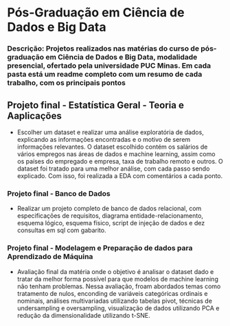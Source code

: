 # Pós-Graduação em Ciência de Dados e Big Data
### Descrição: Projetos realizados nas matérias do curso de pós-graduação em Ciência de Dados e Big Data, modalidade presencial, ofertado pela universidade PUC Minas. Em cada pasta está um readme completo com um resumo de cada trabalho, com os principais pontos
## Projeto final - Estatística Geral - Teoria e Aaplicações
 - Escolher um dataset e realizar uma análise exploratória de dados, explicando as informações encontradas e o motivo de serem informações relevantes. O dataset escolhido contém os salários de vários empregos nas áreas de dados e machine learning, assim como os países do empregado e empresa, taxa de trabalho remoto e outros. O dataset foi tratado para uma melhor análise, com cada passo sendo explicado. Com isso, foi realizada a EDA com comentários a cada ponto.
### Projeto final - Banco de Dados
 - Realizar um projeto completo de banco de dados relacional, com especificações de requisitos, diagrama entidade-relacionamento, esquema lógico, esquema físico, script de injeção de dados e dez consultas em sql com gabarito.
### Projeto final - Modelagem e Preparação de dados para Aprendizado de Máquina
 - Avaliação final da matéria onde o objetivo é analisar o dataset dado e tratar da melhor forma possível para que modelos de machine learning não tenham problemas. Nessa avaliação, froam abordados temas como tratamento de nulos, enconding de variáveis categóricas ordinais e nominais, análises multivariadas utilizando tabelas pivot, técnicas de undersampling e oversampling, visualização de dados utilizando PCA e redução da dimensionalidade utilizando t-SNE.